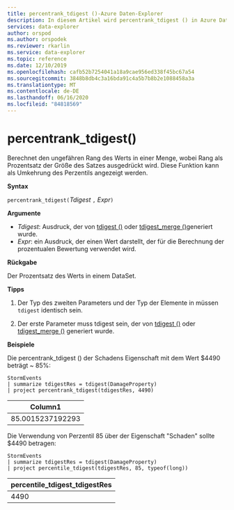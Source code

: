 ```yaml
---
title: percentrank_tdigest ()-Azure Daten-Explorer
description: In diesem Artikel wird percentrank_tdigest () in Azure Daten-Explorer beschrieben.
services: data-explorer
author: orspod
ms.author: orspodek
ms.reviewer: rkarlin
ms.service: data-explorer
ms.topic: reference
ms.date: 12/10/2019
ms.openlocfilehash: cafb52b7254041a18a9cae956ed338f45bc67a54
ms.sourcegitcommit: 3848b8db4c3a16bda91c4a5b7b8b2e1088458a3a
ms.translationtype: MT
ms.contentlocale: de-DE
ms.lasthandoff: 06/16/2020
ms.locfileid: "84818569"
---
```

# <a name="percentrank_tdigest"></a>percentrank_tdigest()

Berechnet den ungefähren Rang des Werts in einer Menge, wobei Rang als Prozentsatz der Größe des Satzes ausgedrückt wird.
Diese Funktion kann als Umkehrung des Perzentils angezeigt werden.

**Syntax**

`percentrank_tdigest(`*Tdigest* `,` *Expr*`)`

**Argumente**

* *Tdigest*: Ausdruck, der von [tdigest ()](tdigest-aggfunction.md) oder [tdigest_merge ()](tdigest-merge-aggfunction.md)generiert wurde.
* *Expr*: ein Ausdruck, der einen Wert darstellt, der für die Berechnung der prozentualen Bewertung verwendet wird.

**Rückgabe**

Der Prozentsatz des Werts in einem DataSet.

**Tipps**

1) Der Typ des zweiten Parameters und der Typ der Elemente in müssen `tdigest` identisch sein.

2) Der erste Parameter muss tdigest sein, der von [tdigest ()](tdigest-aggfunction.md) oder [tdigest_merge ()](tdigest-merge-aggfunction.md) generiert wurde.

**Beispiele**

Die percentrank_tdigest () der Schadens Eigenschaft mit dem Wert $4490 beträgt ~ 85%:

<!-- csl: https://help.kusto.windows.net:443/Samples -->
```kusto
StormEvents
| summarize tdigestRes = tdigest(DamageProperty)
| project percentrank_tdigest(tdigestRes, 4490)

```

|Column1|
|---|
|85.0015237192293|


Die Verwendung von Perzentil 85 über der Eigenschaft "Schaden" sollte $4490 betragen:

<!-- csl: https://help.kusto.windows.net:443/Samples -->
```kusto
StormEvents
| summarize tdigestRes = tdigest(DamageProperty)
| project percentile_tdigest(tdigestRes, 85, typeof(long))

```

|percentile_tdigest_tdigestRes|
|---|
|4490|

